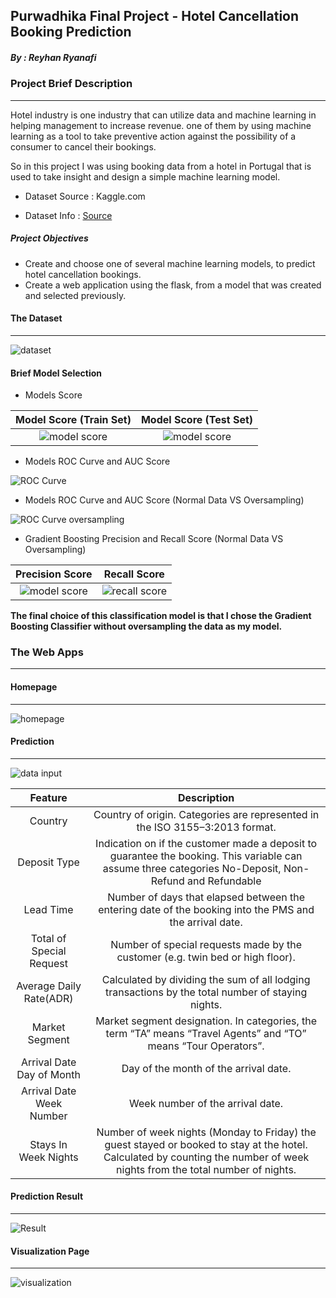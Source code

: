 ## Purwadhika Final Project - Hotel Cancellation Booking Prediction

##### By : Reyhan Ryanafi

### Project Brief Description
---
Hotel industry is one industry that can utilize data and machine learning in helping management to increase revenue. 
one of them by using machine learning as a tool to take preventive action against the possibility of a consumer to cancel their bookings.

So in this project I was using booking data from a hotel in Portugal that is used to take insight and design a simple machine learning model.

* Dataset Source : Kaggle.com

* Dataset Info : [Source](https://www.sciencedirect.com/science/article/pii/S2352340918315191#bib1)

##### Project Objectives
- Create and choose one of several machine learning models, to predict hotel cancellation bookings.
- Create a web application using the flask, from a model that was created and selected previously.

#### The Dataset 
---
![dataset](https://github.com/ReyhanR/Final_Project_Purwadhika/blob/master/presentation_pic/dataset_pic.png)

#### Brief Model Selection

* Models Score 

Model Score (Train Set)                                                                                                 |Model Score (Test Set) 
:----------------------------------------------------------------------------------------------------------------------:|:----------------------------------------------------------------------------------------------------------------------:
|![model score](https://github.com/ReyhanR/Final_Project_Purwadhika/blob/master/presentation_pic/model_score_train.png)|![model score](https://github.com/ReyhanR/Final_Project_Purwadhika/blob/master/presentation_pic/model_score_test.png)|

* Models ROC Curve and AUC Score

![ROC Curve](https://github.com/ReyhanR/Final_Project_Purwadhika/blob/master/presentation_pic/Roc_curve.png)

* Models ROC Curve and AUC Score (Normal Data VS Oversampling)

![ROC Curve oversampling](https://github.com/ReyhanR/Final_Project_Purwadhika/blob/master/presentation_pic/Roc_curve_ovsam.png)

* Gradient Boosting Precision and Recall Score (Normal Data VS Oversampling)

Precision Score                                                                                                |Recall Score 
:----------------------------------------------------------------------------------------------------------------------:|:----------------------------------------------------------------------------------------------------------------------:
|![model score](https://github.com/ReyhanR/Final_Project_Purwadhika/blob/master/presentation_pic/score_ovsam_precision.png)|![recall score](https://github.com/ReyhanR/Final_Project_Purwadhika/blob/master/presentation_pic/score_ovsam_recall.png)|

**The final choice of this classification model is that I chose the Gradient Boosting Classifier without oversampling the data as my model.**

### The Web Apps
---

#### Homepage
---
![homepage](https://github.com/ReyhanR/Final_Project_Purwadhika/blob/master/presentation_pic/Homepage.png)

#### Prediction
---
![data input](https://github.com/ReyhanR/Final_Project_Purwadhika/blob/master/presentation_pic/Input_data.png)

Feature  |Description |
:-------:|:----------:|
Country|Country of origin. Categories are represented in the ISO 3155–3:2013 format.
Deposit Type|Indication on if the customer made a deposit to guarantee the booking. This variable can assume three categories No-Deposit, Non-Refund and Refundable
Lead Time|Number of days that elapsed between the entering date of the booking into the PMS and the arrival date.
Total of Special Request|Number of special requests made by the customer (e.g. twin bed or high floor).
Average Daily Rate(ADR)|Calculated by dividing the sum of all lodging transactions by the total number of staying nights.
Market Segment|Market segment designation. In categories, the term “TA” means “Travel Agents” and “TO” means “Tour Operators”.
Arrival Date Day of Month|Day of the month of the arrival date.
Arrival Date Week Number|	Week number of the arrival date.
Stays In Week Nights|Number of week nights (Monday to Friday) the guest stayed or booked to stay at the hotel. Calculated by counting the number of week nights from the total number of nights.

#### Prediction Result
---

![Result](https://github.com/ReyhanR/Final_Project_Purwadhika/blob/master/presentation_pic/Result_pic.png)

#### Visualization Page
---

![visualization](https://github.com/ReyhanR/Final_Project_Purwadhika/blob/master/presentation_pic/visualization_page.png)
